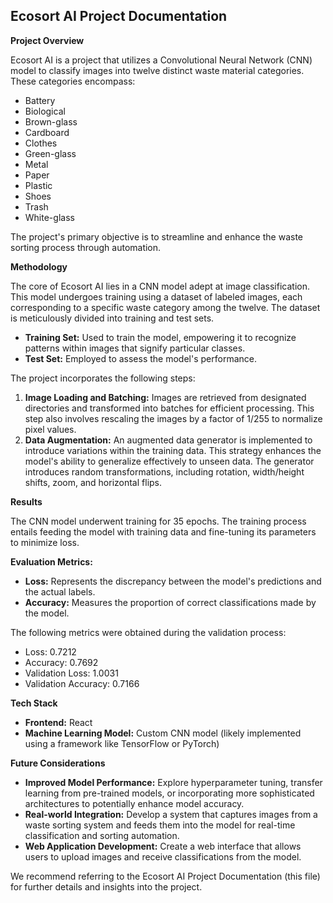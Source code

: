 ## Ecosort AI Project Documentation

**Project Overview**

Ecosort AI is a project that utilizes a Convolutional Neural Network (CNN) model to classify images into twelve distinct waste material categories. These categories encompass:

* Battery
* Biological
* Brown-glass
* Cardboard
* Clothes
* Green-glass
* Metal
* Paper
* Plastic
* Shoes
* Trash
* White-glass

The project's primary objective is to streamline and enhance the waste sorting process through automation.

**Methodology**

The core of Ecosort AI lies in a CNN model adept at image classification. This model undergoes training using a dataset of labeled images, each corresponding to a specific waste category among the twelve. The dataset is meticulously divided into training and test sets.

* **Training Set:** Used to train the model, empowering it to recognize patterns within images that signify particular classes.
* **Test Set:** Employed to assess the model's performance.

The project incorporates the following steps:

1. **Image Loading and Batching:** Images are retrieved from designated directories and transformed into batches for efficient processing. This step also involves rescaling the images by a factor of 1/255 to normalize pixel values.
2. **Data Augmentation:** An augmented data generator is implemented to introduce variations within the training data. This strategy enhances the model's ability to generalize effectively to unseen data. The generator introduces random transformations, including rotation, width/height shifts, zoom, and horizontal flips.

**Results**

The CNN model underwent training for 35 epochs. The training process entails feeding the model with training data and fine-tuning its parameters to minimize loss.

**Evaluation Metrics:**

* **Loss:** Represents the discrepancy between the model's predictions and the actual labels.
* **Accuracy:** Measures the proportion of correct classifications made by the model.

The following metrics were obtained during the validation process:

* Loss: 0.7212
* Accuracy: 0.7692
* Validation Loss: 1.0031
* Validation Accuracy: 0.7166

**Tech Stack**

* **Frontend:** React
* **Machine Learning Model:** Custom CNN model (likely implemented using a framework like TensorFlow or PyTorch)




**Future Considerations**

* **Improved Model Performance:** Explore hyperparameter tuning, transfer learning from pre-trained models, or incorporating more sophisticated architectures to potentially enhance model accuracy.
* **Real-world Integration:** Develop a system that captures images from a waste sorting system and feeds them into the model for real-time classification and sorting automation.
* **Web Application Development:** Create a web interface that allows users to upload images and receive classifications from the model.

We recommend referring to the Ecosort AI Project Documentation (this file) for further details and insights into the project.
